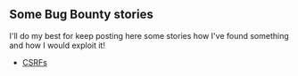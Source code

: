 ## Some Bug Bounty stories

I'll do my best for keep posting here some stories how I've found something and how I would exploit it!

- <a href="https://bb-stories.github.io/CSRF.html"/>CSRFs</a>
